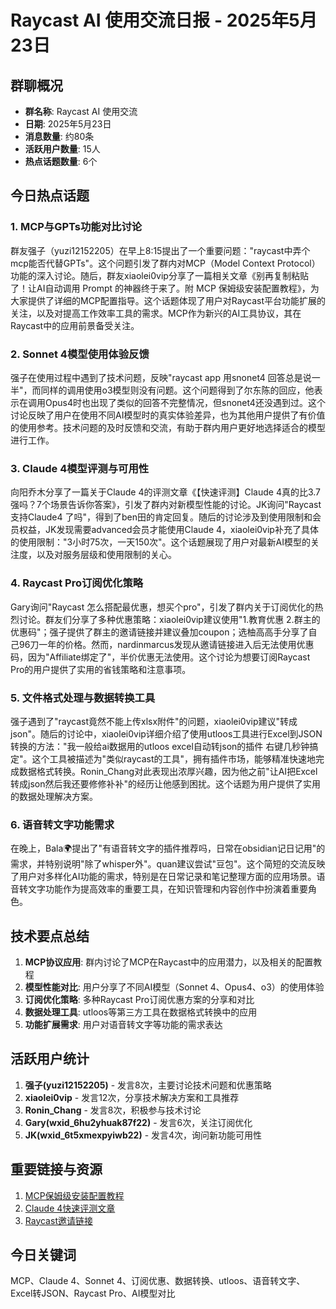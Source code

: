 # Raycast AI 使用交流日报 - 2025年5月23日

## 群聊概况
- **群名称**: Raycast AI 使用交流
- **日期**: 2025年5月23日
- **消息数量**: 约80条
- **活跃用户数量**: 15人
- **热点话题数量**: 6个

## 今日热点话题

### 1. MCP与GPTs功能对比讨论

群友强子（yuzi12152205）在早上8:15提出了一个重要问题："raycast中弄个mcp能否代替GPTs"。这个问题引发了群内对MCP（Model Context Protocol）功能的深入讨论。随后，群友xiaolei0vip分享了一篇相关文章《别再复制粘贴了！让AI自动调用 Prompt 的神器终于来了。附 MCP 保姆级安装配置教程》，为大家提供了详细的MCP配置指导。这个话题体现了用户对Raycast平台功能扩展的关注，以及对提高工作效率工具的需求。MCP作为新兴的AI工具协议，其在Raycast中的应用前景备受关注。

### 2. Sonnet 4模型使用体验反馈

强子在使用过程中遇到了技术问题，反映"raycast app 用snonet4 回答总是说一半"，而同样的调用使用o3模型则没有问题。这个问题得到了尔东陈的回应，他表示在调用Opus4时也出现了类似的回答不完整情况，但snonet4还没遇到过。这个讨论反映了用户在使用不同AI模型时的真实体验差异，也为其他用户提供了有价值的使用参考。技术问题的及时反馈和交流，有助于群内用户更好地选择适合的模型进行工作。

### 3. Claude 4模型评测与可用性

向阳乔木分享了一篇关于Claude 4的评测文章《【快速评测】Claude 4真的比3.7强吗？7个场景告诉你答案》，引发了群内对新模型性能的讨论。JK询问"Raycast 支持Claude4 了吗"，得到了ben田的肯定回复。随后的讨论涉及到使用限制和会员权益，JK发现需要advanced会员才能使用Claude 4，xiaolei0vip补充了具体的使用限制："3小时75次，一天150次"。这个话题展现了用户对最新AI模型的关注度，以及对服务层级和使用限制的关心。

### 4. Raycast Pro订阅优化策略

Gary询问"Raycast 怎么搭配最优惠，想买个pro"，引发了群内关于订阅优化的热烈讨论。群友们分享了多种优惠策略：xiaolei0vip建议使用"1.教育优惠 2.群主的优惠码"；强子提供了群主的邀请链接并建议叠加coupon；选柚高高手分享了自己96刀一年的价格。然而，nardinmarcus发现从邀请链接进入后无法使用优惠码，因为"Affiliate绑定了"，半价优惠无法使用。这个讨论为想要订阅Raycast Pro的用户提供了实用的省钱策略和注意事项。

### 5. 文件格式处理与数据转换工具

强子遇到了"raycast竟然不能上传xlsx附件"的问题，xiaolei0vip建议"转成json"。随后的讨论中，xiaolei0vip详细介绍了使用utloos工具进行Excel到JSON转换的方法："我一般给ai数据用的utloos excel自动转json的插件 右键几秒钟搞定"。这个工具被描述为"类似raycast的工具"，拥有插件市场，能够精准快速地完成数据格式转换。Ronin_Chang对此表现出浓厚兴趣，因为他之前"让AI把Excel转成json然后我还要修修补补"的经历让他感到困扰。这个话题为用户提供了实用的数据处理解决方案。

### 6. 语音转文字功能需求

在晚上，Bala🌍提出了"有语音转文字的插件推荐吗，日常在obsidian记日记用"的需求，并特别说明"除了whisper外"。quan建议尝试"豆包"。这个简短的交流反映了用户对多样化AI功能的需求，特别是在日常记录和笔记整理方面的应用场景。语音转文字功能作为提高效率的重要工具，在知识管理和内容创作中扮演着重要角色。

## 技术要点总结

1. **MCP协议应用**: 群内讨论了MCP在Raycast中的应用潜力，以及相关的配置教程
2. **模型性能对比**: 用户分享了不同AI模型（Sonnet 4、Opus4、o3）的使用体验
3. **订阅优化策略**: 多种Raycast Pro订阅优惠方案的分享和对比
4. **数据处理工具**: utloos等第三方工具在数据格式转换中的应用
5. **功能扩展需求**: 用户对语音转文字等功能的需求表达

## 活跃用户统计

1. **强子(yuzi12152205)** - 发言8次，主要讨论技术问题和优惠策略
2. **xiaolei0vip** - 发言12次，分享技术解决方案和工具推荐
3. **Ronin_Chang** - 发言8次，积极参与技术讨论
4. **Gary(wxid_6hu2yhuak87f22)** - 发言6次，关注订阅优化
5. **JK(wxid_6t5xmexpyiwb22)** - 发言4次，询问新功能可用性

## 重要链接与资源

1. [MCP保姆级安装配置教程](http://mp.weixin.qq.com/s?__biz=MzAwODIyOTQ4Mw==&mid=2649443439&idx=1&sn=e7774beb3ccfc96f0648fe7dffd4575d)
2. [Claude 4快速评测文章](http://mp.weixin.qq.com/s?__biz=MzAwODIyOTQ4Mw==&mid=2649443469&idx=1&sn=64b0bd2e0b8b9945b56b72c8c0ad894f)
3. [Raycast邀请链接](https://raycast.com/?via=joe-seesun)

## 今日关键词

MCP、Claude 4、Sonnet 4、订阅优惠、数据转换、utloos、语音转文字、Excel转JSON、Raycast Pro、AI模型对比